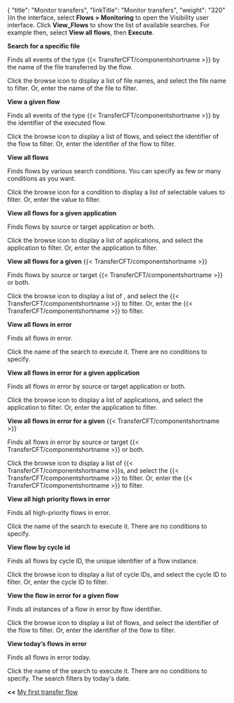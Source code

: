 {
    "title": "Monitor transfers",
    "linkTitle": "Monitor transfers",
    "weight": "320"
}In the interface, select **Flows &gt; Monitoring** to open the Visibility user interface. Click **View\_Flows** to show the list of available searches. For example then, select **View all flows**, then **Execute**.

**Search for a specific file**

Finds all events of the type {{< TransferCFT/componentshortname  >}} by the name of the file transferred by the flow.

Click the browse icon to display a list of file names, and select the file name to filter. Or, enter the name of the file to filter.

**View a given flow**

Finds all events of the type {{< TransferCFT/componentshortname  >}} by the identifier of the executed flow.

Click the browse icon to display a list of flows, and select the identifier of the flow to filter. Or, enter the identifier of the flow to filter.

**View all flows**

Finds flows by various search conditions. You can specify as few or many conditions as you want.

Click the browse icon for a condition to display a list of selectable values to filter. Or, enter the value to filter.

**View all flows for a given application**

Finds flows by source or target application or both.

Click the browse icon to display a list of applications, and select the application to filter. Or, enter the application to filter.

**View all flows for a given** {{< TransferCFT/componentshortname  >}}

Finds flows by source or target {{< TransferCFT/componentshortname  >}} or both.

Click the browse icon to display a list of , and select the {{< TransferCFT/componentshortname  >}} to filter. Or, enter the {{< TransferCFT/componentshortname  >}} to filter.

**View all flows in error**

Finds all flows in error.

Click the name of the search to execute it. There are no conditions to specify.

**View all flows in error for a given application**

Finds all flows in error by source or target application or both.

Click the browse icon to display a list of applications, and select the application to filter. Or, enter the application to filter.

**View all flows in error for a given** {{< TransferCFT/componentshortname  >}}

Finds all flows in error by source or target {{< TransferCFT/componentshortname  >}} or both.

Click the browse icon to display a list of {{< TransferCFT/componentshortname  >}}s, and select the {{< TransferCFT/componentshortname  >}} to filter. Or, enter the {{< TransferCFT/componentshortname  >}} to filter.

**View all high priority flows in error**

Finds all high-priority flows in error.

Click the name of the search to execute it. There are no conditions to specify.

**View flow by cycle id**

Finds all flows by cycle ID, the unique identifier of a flow instance.

Click the browse icon to display a list of cycle IDs, and select the cycle ID to filter. Or, enter the cycle ID to filter.

**View the flow in error for a given flow**

Finds all instances of a flow in error by flow identifier.

Click the browse icon to display a list of flows, and select the identifier of the flow to filter. Or, enter the identifier of the flow to filter.

**View today’s flows in error**

Finds all flows in error today.

Click the name of the search to execute it. There are no conditions to specify. The search filters by today's date.

**&lt;&lt;** <a href="../../" class="bold_in_para MCXref xref xrefbold_in_para">My first transfer flow</a>
